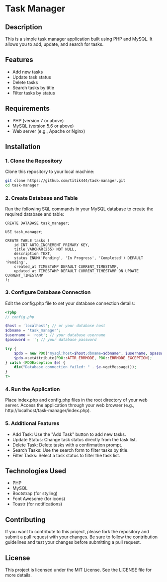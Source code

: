 # Task Manager

## Description

This is a simple task manager application built using PHP and MySQL. It allows you to add, update, and search for tasks.

## Features

- Add new tasks
- Update task status
- Delete tasks
- Search tasks by title
- Filter tasks by status

## Requirements

- PHP (version 7 or above)
- MySQL (version 5.6 or above)
- Web server (e.g., Apache or Nginx)

## Installation

### 1. Clone the Repository

Clone this repository to your local machine:

```bash
git clone https://github.com/titik444/task-manager.git
cd task-manager
```

### 2. Create Database and Table
Run the following SQL commands in your MySQL database to create the required database and table:
```mysql
CREATE DATABASE task_manager;

USE task_manager;

CREATE TABLE tasks (
    id INT AUTO_INCREMENT PRIMARY KEY,
    title VARCHAR(255) NOT NULL,
    description TEXT,
    status ENUM('Pending', 'In Progress', 'Completed') DEFAULT 'Pending',
    created_at TIMESTAMP DEFAULT CURRENT_TIMESTAMP,
    updated_at TIMESTAMP DEFAULT CURRENT_TIMESTAMP ON UPDATE CURRENT_TIMESTAMP
);
```
### 3. Configure Database Connection
Edit the config.php file to set your database connection details:
```php
<?php
// config.php

$host = 'localhost'; // or your database host
$dbname = 'task_manager';
$username = 'root'; // your database username
$password = ''; // your database password

try {
    $pdo = new PDO("mysql:host=$host;dbname=$dbname", $username, $password);
    $pdo->setAttribute(PDO::ATTR_ERRMODE, PDO::ERRMODE_EXCEPTION);
} catch (PDOException $e) {
    die("Database connection failed: " . $e->getMessage());
}
?>
```
### 4. Run the Application
Place index.php and config.php files in the root directory of your web server. Access the application through your web browser (e.g., http://localhost/task-manager/index.php).

### 5. Additional Features
- Add Task: Use the "Add Task" button to add new tasks.
- Update Status: Change task status directly from the task list.
- Delete Task: Delete tasks with a confirmation prompt.
- Search Tasks: Use the search form to filter tasks by title.
- Filter Tasks: Select a task status to filter the task list.
## Technologies Used
- PHP
- MySQL
- Bootstrap (for styling)
- Font Awesome (for icons)
- Toastr (for notifications)
## Contributing
If you want to contribute to this project, please fork the repository and submit a pull request with your changes. Be sure to follow the contribution guidelines and test your changes before submitting a pull request.

## License
This project is licensed under the MIT License. See the LICENSE file for more details.